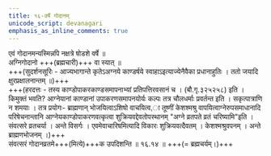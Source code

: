 ```yaml
---
title: १६-वर्षे गोदानम्
unicode_script: devanagari
emphasis_as_inline_comments: true
---
```


एवं गोदानमन्यस्मिन्नपि नक्षत्रे षोडशे वर्षे ॥  
अग्निगोदानो +++(ब्रह्मचारी)+++ वा स्यात् ॥  
+++(सुदर्शनसूरिः - आज्यभागान्ते कृतेऽअग्नये काण्डर्षये स्वाहाऽइत्याज्येनैवैका प्रधानाहुतिः । ततो जयादि क्षुरप्रक्षालनान्तम् ॥)+++  
+++(हरदत्तः - तस्य काण्डोपाकरकाण्डसमापनाभ्यां प्रतिपत्तिरवसानं च । (बौ.गृ.३२५२५८) इति । किमुक्तं भवति? आग्नेयानां काण्डानां उपाकरणसमापनयोर्यः कल्पः तत्र चौलधर्माः प्रवर्तन्त इति । सकृत्पात्राणि न शमयाः । तत्र प्रयोगः- ब्राह्मणान् भोजयित्वाऽशिषो वाचयित्व,ा तूष्णीं केशश्मश्रु वापयित्वाग्नेरुपसमाधानादि परिषेचनान्तानि आग्नेयकाण्डोपाकरणवत्कृत्वा शुक्रियवद्देवतोपस्थानम् "अग्ने व्रतपते व्रतं चरिष्यामि"इति । संवत्सरे व्रतचर्या । अन्ते विसर्गः । एवमेवाचारिषमित्यादि विकारः शुक्रियवत्दैवतम् । केशश्मश्रुवपनम् । अन्ते ब्राह्मणभोजनम् ।)+++  
संवत्सरं गोदानव्रतमे+++(मित्ये)+++क उपदिशन्ति ॥ १६.१४ ॥ +++(= ब्रह्मचर्यम्।)+++ 